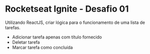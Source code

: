 # Rocketseat Ignite - Desafio 01

Utilizando ReactJS, criar lógica para o funcionamento de uma lista de tarefas.
- Adicionar tarefa apenas com título fornecido
- Deletar tarefa
- Marcar tarefa como concluída
